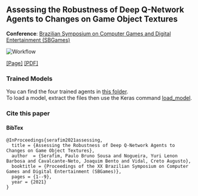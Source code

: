 ## Assessing the Robustness of Deep Q-Network Agents to Changes on Game Object Textures

**Conference**: [Brazilian Symposium on Computer Games and Digital Entertainment (SBGames)](https://www.sbgames.org/sbgames2021/)

![Workflow](https://paulobruno.github.io/assets/images/assessing.jpg)

[[Page]](https://paulobruno.github.io/publication/SBGames-assessing-robustness/) [[PDF]](https://www.sbgames.org/proceedings2021/ComputacaoFull/217993.pdf)

### Trained Models

You can find the four trained agents in [this folder](https://drive.google.com/drive/folders/1UdxsbmW30HjFtkd2eVxC34UWBHghH5Xd?usp=sharing).  
To load a model, extract the files then use the Keras command [load_model](https://www.tensorflow.org/api_docs/python/tf/keras/models/load_model).

### Cite this paper

#### BibTex

```
@InProceedings{serafim2021assessing,
  title = {Assessing the Robustness of Deep Q-Network Agents to Changes on Game Object Textures},
  author  = {Serafim, Paulo Bruno Sousa and Nogueira, Yuri Lenon Barbosa and Cavalcante-Neto, Joaquim Bento and Vidal, Creto Augusto},
  booktitle = {Proceedings of the XX Brazilian Symposium on Computer Games and Digital Entertainment (SBGames)},
  pages = {1--9},
  year = {2021}
}
```
